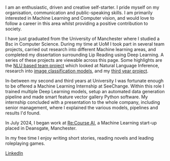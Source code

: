 I am an enthusiastic, driven and creative self-starter. I pride myself on my organisation, communication and public-speaking skills. I am primarily interested in Machine Learning and Computer vision, and would love to follow a career in this area whilst providing a positive contribution to society.

I have just graduated from the University of Manchester where I studied a Bsc in Computer Science. During my time at UoM I took part in several team projects, carried out research into different Machine learning areas, and completed my dissertation surrounding Lip Reading using Deep Learning. A series of these projects are viewable across this page. Some highlights are the [NLU based team project](https://github.com/DennisKiselev/nlu-coursework) which looked at Natural Language Inference, research into [image classification models](https://github.com/JackPay49/Image-Classification), and my [third year project](https://github.com/JackPay49/3rd-Year-Project). 

In-between my second and third years at University I was fortunate enough to be offered a Machine Learning Internship at SeeChange. Within this role I trained multiple Deep Learning models, setup an automated data generation pipeline and made smart feature vector gallery Python software. My internship concluded with a presentation to the whole company, including senior management, where I explained the various models, pipelines and results I'd found.

In July 2024, I began work at [Re:Course AI](https://www.recourseai.com/), a Machine Learning start-up placed in Deansgate, Manchester.

In my free time I enjoy writing short stories, reading novels and leading roleplaying games.

[LinkedIn](https://www.linkedin.com/in/jackpay49/)
